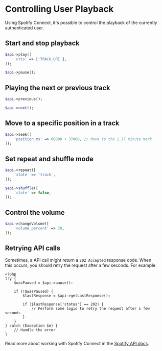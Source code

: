 # Controlling User Playback

Using Spotify Connect, it's possible to control the playback of the currently authenticated user.

## Start and stop playback
```php
$api->play([
    'uris' => ['TRACK_URI'],
]);

$api->pause();
```

## Playing the next or previous track
```php
$api->previous();

$api->next();
```

## Move to a specific position in a track
```php
$api->seek([
    'position_ms' => 60000 + 37000, // Move to the 1.37 minute mark
]);
```

## Set repeat and shuffle mode
```php
$api->repeat([
    'state' => 'track',
]);

$api->shuffle([
    'state' => false,
]);
```

## Control the volume
```php
$api->changeVolume([
    'volume_percent' => 78,
]);
```

## Retrying API calls
Sometimes, a API call might return a `202 Accepted` response code. When this occurs, you should retry the request after a few seconds. For example:

    <?php
    try {
        $wasPaused = $api->pause():

        if (!$wasPaused) {
            $lastResponse = $api->getLastResponse();

            if ($lastResponse['status'] == 202) {
                // Perform some logic to retry the request after s few seconds
            }
        }
    } catch (Exception $e) {
        // Handle the error
    }

Read more about working with Spotify Connect in the [Spotify API docs](https://developer.spotify.com/web-api/working-with-connect/).
